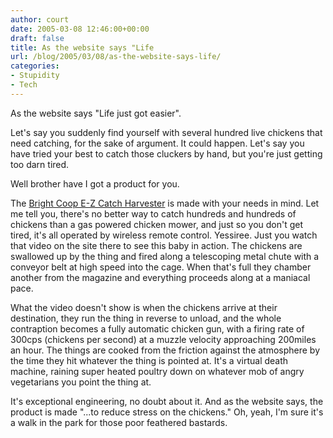 ```yaml
---
author: court
date: 2005-03-08 12:46:00+00:00
draft: false
title: As the website says "Life
url: /blog/2005/03/08/as-the-website-says-life/
categories:
- Stupidity
- Tech
---
```


As the website says "Life just got easier".

Let's say you suddenly find yourself with several hundred live chickens that need catching, for the sake of argument.  It could happen.  Let's say you have tried your best to catch those cluckers by hand, but you're just getting too darn tired.

Well brother have I got a product for you.

The [Bright Coop E-Z Catch Harvester](http://www.brightcoop.com/livehaul/c_e-z_catch.htm) is made with your needs in mind.  Let me tell you, there's no better way to catch hundreds and hundreds of chickens than a gas powered chicken mower, and just so you don't get tired, it's all operated by wireless remote control.  Yessiree.  Just you watch that video on the site there to see this baby in action.  The chickens are swallowed up by the thing and fired along a telescoping metal chute with a conveyor belt at high speed into the cage.  When that's full they chamber another from the magazine and everything proceeds along at a maniacal pace.

What the video doesn't show is when the chickens arrive at their destination, they run the thing in reverse to unload, and the whole contraption becomes a fully automatic chicken gun, with a firing rate of 300cps (chickens per second) at a muzzle velocity approaching 200miles an hour.  The things are cooked from the friction against the atmosphere by the time they hit whatever the thing is pointed at.  It's a virtual death machine, raining super heated poultry down on whatever mob of angry vegetarians you point the thing at.

It's exceptional engineering, no doubt about it.  And as the website says, the product is made "...to reduce stress on the chickens."  Oh, yeah, I'm sure it's a walk in the park for those poor feathered bastards.
